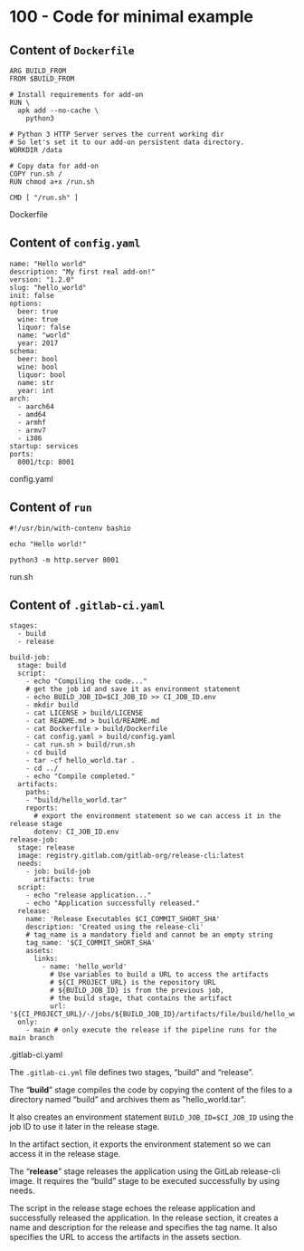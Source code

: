 # 100 - Code for minimal example

## Content of ```Dockerfile```

```
ARG BUILD_FROM
FROM $BUILD_FROM

# Install requirements for add-on
RUN \
  apk add --no-cache \
    python3

# Python 3 HTTP Server serves the current working dir
# So let's set it to our add-on persistent data directory.
WORKDIR /data

# Copy data for add-on
COPY run.sh /
RUN chmod a+x /run.sh

CMD [ "/run.sh" ]
```

Dockerfile

## Content of ```config.yaml```

```
name: "Hello world"
description: "My first real add-on!"
version: "1.2.0"
slug: "hello_world"
init: false
options:
  beer: true
  wine: true
  liquor: false
  name: "world"
  year: 2017
schema:
  beer: bool
  wine: bool
  liquor: bool
  name: str
  year: int
arch:
  - aarch64
  - amd64
  - armhf
  - armv7
  - i386
startup: services
ports:
  8001/tcp: 8001
```

config.yaml

## Content of ```run```

```
#!/usr/bin/with-contenv bashio

echo "Hello world!"

python3 -m http.server 8001
```

run.sh

## Content of ```.gitlab-ci.yaml```

```
stages:
  - build
  - release

build-job:
  stage: build
  script:
    - echo "Compiling the code..."
    # get the job id and save it as environment statement
    - echo BUILD_JOB_ID=$CI_JOB_ID >> CI_JOB_ID.env
    - mkdir build
    - cat LICENSE > build/LICENSE
    - cat README.md > build/README.md
    - cat Dockerfile > build/Dockerfile
    - cat config.yaml > build/config.yaml
    - cat run.sh > build/run.sh
    - cd build
    - tar -cf hello_world.tar .
    - cd ../
    - echo "Compile completed."
  artifacts:
    paths:
    - "build/hello_world.tar"
    reports:
      # export the environment statement so we can access it in the release stage
      dotenv: CI_JOB_ID.env
release-job:
  stage: release
  image: registry.gitlab.com/gitlab-org/release-cli:latest
  needs:
    - job: build-job
      artifacts: true
  script:
    - echo "release application..."
    - echo "Application successfully released."
  release:
    name: 'Release Executables $CI_COMMIT_SHORT_SHA'
    description: 'Created using the release-cli'
    # tag_name is a mandatory field and cannot be an empty string
    tag_name: '$CI_COMMIT_SHORT_SHA'
    assets:
      links:
        - name: 'hello_world'
          # Use variables to build a URL to access the artifacts
          # ${CI_PROJECT_URL} is the repository URL
          # ${BUILD_JOB_ID} is from the previous job,
          # the build stage, that contains the artifact
          url: '${CI_PROJECT_URL}/-/jobs/${BUILD_JOB_ID}/artifacts/file/build/hello_world.tar'
  only:
    - main # only execute the release if the pipeline runs for the main branch
```

.gitlab-ci.yaml

The ```.gitlab-ci.yml``` file defines two stages, “build” and “release”. 

The “**build**” stage compiles the code by copying the content of the files to a directory named “build” and archives them as "hello_world.tar".

It also creates an environment statement ```BUILD_JOB_ID=$CI_JOB_ID``` using the job ID to use it later in the release stage. 

In the artifact section, it exports the environment statement so we can access it in the release stage.

The “**release**” stage releases the application using the GitLab release-cli image. It requires the “build” stage to be executed successfully by using needs. 

The script in the release stage echoes the release application and successfully released the application. In the release section, it creates a name and description for the release and specifies the tag name. It also specifies the URL to access the artifacts in the assets section.

